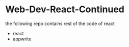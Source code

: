 # Web-Dev-React-Continued
the following repo contains rest of the code of react 


- react
- appwrite

